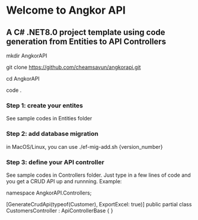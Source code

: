 # Welcome to Angkor API 
## A C# .NET8.0 project template using code generation from Entities to API Controllers

mkdir AngkorAPI

git clone https://github.com/cheamsavun/angkorapi.git

cd AngkorAPI

code .

### Step 1: create your entites
See sample codes in Entities folder

### Step 2: add database migration
in MacOS/Linux, you can use ./ef-mig-add.sh {version_number}

### Step 3: define your API controller
See sample codes in Controllers folder. Just type in a few lines of code and you get a CRUD API up and runnning. Example:

namespace AngkorAPI.Controllers;

[GenerateCrudApi(typeof(Customer), ExportExcel: true)]
public partial class CustomersController : ApiControllerBase
{
}
